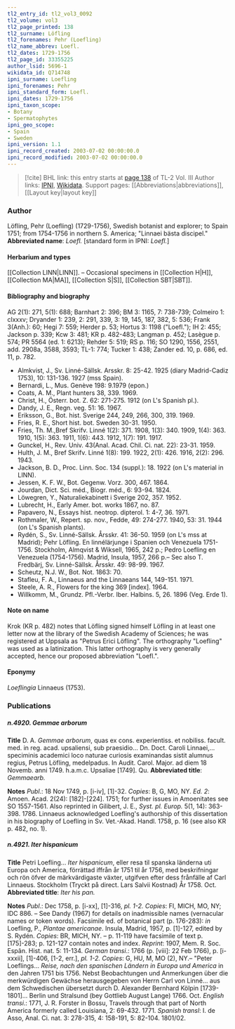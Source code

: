 ```yaml
---
tl2_entry_id: tl2_vol3_0092
tl2_volume: vol3
tl2_page_printed: 138
tl2_surname: Löfling
tl2_forenames: Pehr (Loefling)
tl2_name_abbrev: Loefl.
tl2_dates: 1729-1756
tl2_page_id: 33355225
author_lsid: 5696-1
wikidata_id: Q714748
ipni_surname: Loefling
ipni_forenames: Pehr
ipni_standard_form: Loefl.
ipni_dates: 1729-1756
ipni_taxon_scope: 
- Botany
- Spermatophytes
ipni_geo_scope: 
- Spain
- Sweden
ipni_version: 1.1
ipni_record_created: 2003-07-02 00:00:00.0
ipni_record_modified: 2003-07-02 00:00:00.0
---
```


> [!cite] BHL link: this entry starts at [page 138](https://www.biodiversitylibrary.org/page/33355225) of TL-2 Vol. III
> Author links: [IPNI](https://www.ipni.org/a/5696-1), [Wikidata](https://www.wikidata.org/wiki/Q714748). Support pages: [[Abbreviations|abbreviations]], [[Layout key|layout key]]

### Author

Löfling, Pehr (Loefling) (1729-1756), Swedish botanist and explorer; to Spain 1751; from 1754-1756 in northern S. America; "Linnaei bästa discipel." 
**Abbreviated name**: *Loefl.* \[standard form in IPNI: *Loefl.*\]

#### Herbarium and types

[[Collection LINN|LINN]]. – Occasional specimens in [[Collection H|H]], [[Collection MA|MA]], [[Collection S|S]], [[Collection SBT|SBT]].

#### Bibliography and biography

AG 2(1): 271, 5(1): 688; Barnhart 2: 396; BM 3: 1165, 7: 738-739; Colmeiro 1: clxxxv; Dryander 1: 239, 2: 291, 339, 3: 19, 145, 187, 382, 5: 536; Frank 3(Anh.): 60; Hegi 7: 559; Herder p. 53; Hortus 3: 1198 ("Loefl."); IH 2: 455; Jackson p. 339; Kcw 3: 481; KR p. 482-483; Langman p. 452; Lasègue p. 574; PR 5564 (ed. 1: 6213); Rehder 5: 519; RS p. 116; SO 1290, 1556, 2551, add. 2908a, 3588, 3593; TL-1: 774; Tucker 1: 438; Zander ed. 10, p. 686, ed. 11, p. 782.
- Almkvist, J., Sv. Linné-Sällsk. Arsskr. 8: 25-42. 1925 (diary Madrid-Cadiz 1753), 10: 131-136. 1927 (mss Spain).
- Bernardi, L., Mus. Genève 198: 9.1979 (epon.)
- Coats, A. M., Plant hunters 38, 339. 1969.
- Christ, H., Österr. bot. Z. 62: 271-275. 1912 (on L's Spanish pl.).
- Dandy, J. E., Regn. veg. 51: 16. 1967.
- Eriksson, G., Bot. hist. Sverige 244, 249, 266, 300, 319. 1969.
- Fries, R. E., Short hist. bot. Sweden 30-31. 1950.
- Fries, Th. M.,Bref Skrifv. Linné 1(2): 371. 1908, 1(3): 340. 1909, 1(4): 363. 1910, 1(5): 363. 1911, 1(6): 443. 1912, 1(7): 191. 1917.
- Gunckel, H., Rev. Univ. 43(Anal. Acad. Chil. Ci. nat. 22): 23-31. 1959.
- Hulth, J. M., Bref Skrifv. Linné 1(8): 199. 1922, 2(1): 426. 1916, 2(2): 296. 1943.
- Jackson, B. D., Proc. Linn. Soc. 134 (suppl.): 18. 1922 (on L's material in LINN).
- Jessen, K. F. W., Bot. Gegenw. Vorz. 300, 467. 1864.
- Jourdan, Dict. Sci. méd., Biogr. méd., 6: 93-94. 1824.
- Löwegren, Y., Naturaliekabinett i Sverige 202, 357. 1952.
- Lubrecht, H., Early Amer. bot. works 1867, no. 87.
- Papavero, N., Essays hist. neotrop. dipterol. 1: 4-7, 36. 1971.
- Rothmaler, W., Repert. sp. nov., Fedde, 49: 274-277. 1940, 53: 31. 1944 (on L's Spanish plants).
- Rydén, S., Sv. Linné-Sällsk. Årsskr. 41: 36-50. 1959 (on L's mss at Madrid); Pehr Löfling. En linnélärjunge i Spanien och Venezuela 1751-1756. Stockholm, Almqvist & Wiksell, 1965, 242 p.; Pedro Loefling en Venezuela (1754-1756). Madrid, Insula, 1957, 266 p.– Sec also T. Fredbärj, Sv. Linné-Sällsk. Årsskr. 49: 98-99. 1967.
- Scheutz, N.J. W., Bot. Not. 1863: 70.
- Stafleu, F. A., Linnaeus and the Linnaeans 144, 149-151. 1971.
- Steele, A. R., Flowers for the king 369 \[index\]. 1964.
- Willkomm, M., Grundz. Pfl.-Verbr. Iber. Halbins. 5, 26. 1896 (Veg. Erde 1).

#### Note on name

Krok (KR p. 482) notes that Löfling signed himself Löfling in at least one letter now at the library of the Swedish Academy of Sciences; he was registered at Uppsala as "Petrus Erici Löfling". The orthography "Loefling" was used as a latinization. This latter orthography is very generally accepted, hence our proposed abbreviation "Loefl.".

#### Eponymy

*Loeflingia* Linnaeus (1753).

### Publications

##### n.4920. Gemmae arborum

**Title**
D. A. *Gemmae arborum*, quas ex cons. experientiss. et nobiliss. facult. med. in reg. acad. upsaliensi, sub praesidio... Dn. Doct. Caroli Linnaei,... speciminis academici loco naturae curiosis examinandas sistit alumnus regius, Petrus Löfling, medelpadus. In Audit. Carol. Major. ad diem 18 Novemb. anni 1749. h.a.m.c. Upsaliae \[1749\]. Qu.
**Abbreviated title**: *Gemmaearb.*

**Notes**
*Publ*.: 18 Nov 1749, p. \[i-iv\], \[1\]-32. *Copies*: B, G, MO, NY.
*Ed. 2*: Amoen. Acad. 2(24): \[182\]-\[224\]. 1751; for further issues in Amoenitates see SO 1557-1561. Also reprinted in Gilibert, J. E., *Syst. pl. Europ.* 5(1, 14): 363-398. 1786.
Linnaeus acknowledged Loefling's authorship of this dissertation in his biography of Loefling in Sv. Vet.-Akad. Handl. 1758, p. 16 (see also KR p. 482, no. 1).

##### n.4921. Iter hispanicum

**Title**
Petri Loefling... *Iter hispanicum*, eller resa til spanska länderna uti Europa och America, förrättad iffrån år 1751 til år 1756, med beskrifningar och rön öfver de märkvärdigaste växter, utgifven efter dess frånfälle af Carl Linnaeus. Stockholm (Tryckt på direct. Lars Salvii Kostnad) År 1758. Oct.
**Abbreviated title**: *Iter his pan.*

**Notes**
*Publ*.: Dec 1758, p. \[i-xx\], \[1\]-316, *pl. 1-2. Copies*: FI, MICH, MO, NY; IDC 886. – See Dandy (1967) for details on inadmissible names (vernacular names or token words).
Facsimile ed. of botanical part (p. 176-283): *in* Loefling, P., *Plantae americanae*. Insula, Madrid, 1957, p. \[1\]-127, edited by S. Rydén. *Copies*: BR, MICH, NY. – p. 11-119 have facsimile of text p. \[175\]-283; p. 121-127 contain notes and index.
*Reprint*: 1907, Mem. R. Soc. Espãn. Hist. nat. 5: 11-134.
*German transi*.: 1766 (p. \[viii\]: 22 Feb 1766), p. \[i-xxxii\], \[1\]-406, \[1-2, err.\], *pl. 1-2. Copies*: G, HU, M, MO (2), NY.– "Peter Loeflings... *Reise, nach den spanischen Ländern in Europa und America* in den Jahren 1751 bis 1756. Nebst Beobachtungen und Anmerkungen über die merkwürdigen Gewächse herausgegeben von Herrn Carl von Linné... aus dem Schwedischen übersetzt durch D. Alexander Bernhard Kölpin \[1739-1801\]... Berlin und Stralsund (bey Gottlieb August Lange) 1766. Oct.
*English transi*.: 1771, J. R. Forster in Bossu, Travels through that part of North America formerly called Louisiana, 2: 69-432. 1771.
*Spanish transl*: I. de Asso, Anal. Ci. nat. 3: 278-315, 4: 158-191, 5: 82-104. 1801/02.

